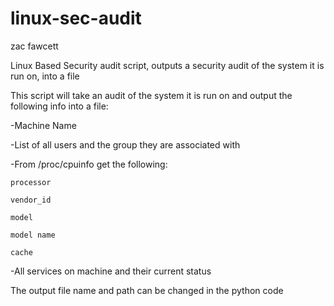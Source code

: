 # linux-sec-audit
zac fawcett

Linux Based Security audit script, outputs a security audit of the system it is run on, into a file

This script will take an audit of the system it is run on and output the following info into a file:

-Machine Name

-List of all users and the group they are associated with

-From /proc/cpuinfo get the following:

    processor
    
    vendor_id
    
    model
    
    model name
    
    cache
    
-All services on machine and their current status

The output file name and path can be changed in the python code
